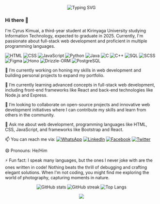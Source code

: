 <!--
**your-github-username/your-github-username** is a ✨ _special_ ✨ repository because its `README.md` (this file) appears on your GitHub profile.
-->

<p align="center">
  <img src="https://readme-typing-svg.demolab.com?font=Fira+Code&weight=500&size=32&duration=2500&pause=500&center=true&vCenter=true&width=435&lines=Hello,+I'm+Cyrus+Kimuai!;Welcome+to+my+GitHub+Profile!;Full-Stack+Web+Developer;IT+Student+at+Kirinyaga+University" alt="Typing SVG" />
</p>

### Hi there 👋

I'm Cyrus Kimuai, a third-year student at Kirinyaga University studying Information Technology, expected to graduate in 2025. Currently, I'm passionate about full-stack web development and proficient in multiple programming languages.

![HTML](https://img.shields.io/badge/-HTML-orange?style=for-the-badge&logo=html5&logoColor=white)
![CSS](https://img.shields.io/badge/-CSS-blue?style=for-the-badge&logo=css3&logoColor=white)
![JavaScript](https://img.shields.io/badge/-JavaScript-yellow?style=for-the-badge&logo=javascript&logoColor=white)
![Python](https://img.shields.io/badge/-Python-green?style=for-the-badge&logo=python&logoColor=white)
![Java](https://img.shields.io/badge/-Java-red?style=for-the-badge&logo=java&logoColor=white)
![C](https://img.shields.io/badge/-C-blue?style=for-the-badge&logo=c&logoColor=white)
![C++](https://img.shields.io/badge/-C++-blue?style=for-the-badge&logo=cplusplus&logoColor=white)
![SQL](https://img.shields.io/badge/-SQL-lightgrey?style=for-the-badge&logo=postgresql&logoColor=white)
![SCSS](https://img.shields.io/badge/-SCSS-CC6699?style=for-the-badge&logo=sass&logoColor=white)
![Figma](https://img.shields.io/badge/-Figma-F24E1E?style=for-the-badge&logo=figma&logoColor=white)
![Hono](https://img.shields.io/badge/-Hono-8D4FFF?style=for-the-badge)
![Drizzle-ORM](https://img.shields.io/badge/-Drizzle--ORM-00A6ED?style=for-the-badge)
![PostgreSQL](https://img.shields.io/badge/-PostgreSQL-4169E1?style=for-the-badge&logo=postgresql&logoColor=white)

🔭 I’m currently working on honing my skills in web development and building personal projects to expand my portfolio.

🌱 I’m currently learning advanced concepts in full-stack web development, including front-end frameworks like React and back-end technologies like Node.js and Express.

👯 I’m looking to collaborate on open-source projects and innovative web development initiatives where I can contribute my skills and learn from others in the community.

💬 Ask me about web development, programming languages like HTML, CSS, JavaScript, and frameworks like Bootstrap and React.

📫 You can reach me via:
[![WhatsApp](https://img.shields.io/badge/WhatsApp-25D366?style=for-the-badge&logo=whatsapp&logoColor=white)](https://wa.me/254707071440?text=Hello%2C%20Cyrus%20are%20you%20available%20for%20a%20talk%20now%3F)
[![LinkedIn](https://img.shields.io/badge/LinkedIn-0077B5?style=for-the-badge&logo=linkedin&logoColor=white)](https://www.linkedin.com/in/cyrus-omusee-b38382258/)
[![Facebook](https://img.shields.io/badge/Facebook-1877F2?style=for-the-badge&logo=facebook&logoColor=white)](https://www.facebook.com/profile.php?id=100089002852823)
[![Twitter](https://img.shields.io/badge/Twitter-1DA1F2?style=for-the-badge&logo=twitter&logoColor=white)](https://twitter.com/AlltecMuta32069)

😄 Pronouns: He/Him

⚡ Fun fact: I speak many languages, but the ones I never joke with are the ones written in code! Nothing beats the thrill of debugging and crafting elegant solutions. When I'm not coding, you might find me exploring the world of photography, capturing moments in nature.

<p align="center">
  <img src="https://github-readme-stats.vercel.app/api?username=your-github-username&show_icons=true&theme=radical" alt="GitHub stats" />
  <img src="https://github-readme-streak-stats.herokuapp.com?user=your-github-username&theme=radical&date_format=j%20M%5B%20Y%5D" alt="GitHub streak" />
  <img src="https://github-readme-stats.vercel.app/api/top-langs/?username=your-github-username&layout=compact&theme=radical" alt="Top Langs" />
</p>

<p align="center">
  <img src="https://capsule-render.vercel.app/api?type=waving&color=gradient&height=100&section=footer"/>
</p>
